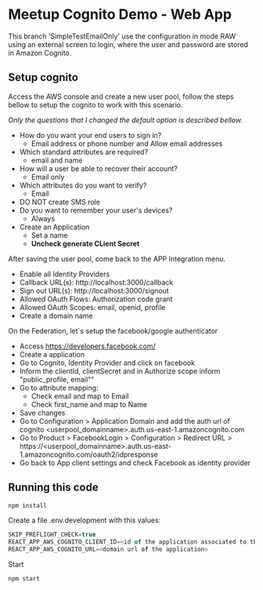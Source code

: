 # Meetup Cognito Demo - Web App

This branch 'SimpleTestEmailOnly' use the configuration in mode RAW using an external screen to login, where the user and password are stored in Amazon Cognito.

## Setup cognito

Access the AWS console and create a new user pool, follow the steps bellow to setup the cognito to work with this scenario.

*Only the questions that I changed the default option is described bellow.*

- How do you want your end users to sign in?
  - Email address or phone number and Allow email addresses
- Which standard attributes are required?
  - email and name
- How will a user be able to recover their account?
  - Email only
- Which attributes do you want to verify?
  - Email
- DO NOT create SMS role
- Do you want to remember your user's devices?
  - Always
- Create an Application
  - Set a name
  - **Uncheck generate CLient Secret**

After saving the user pool, come back to the APP Integration menu.

- Enable all Identity Providers
- Callback URL(s): http://localhost:3000/callback
- Sign out URL(s): http://localhost:3000/signout
- Allowed OAuth Flows: Authorization code grant
- Allowed OAuth Scopes: email, openid, profile
- Create a domain name

On the Federation, let`s setup the facebook/google authenticator

- Access https://developers.facebook.com/
- Create a application
- Go to Cognito, Identity Provider and click on facebook
- Inform the clientId, clientSecret and in Authorize scope inform "public_profile, email""
- Go to attribute mapping:
  - Check email and map to Email
  - Check first_name and map to Name
- Save changes
- Go to Configuration > Application Domain and add the auth url of cognito <userpool_domainname>.auth.us-east-1.amazoncognito.com
- Go to Product > FacebookLogin > Configuration > Redirect URL > https://<userpool_domainname>.auth.us-east-1.amazoncognito.com/oauth2/idpresponse
- Go back to App client settings and check Facebook as identity provider

## Running this code

```javascript
npm install
```

Create a file .env.development with this values:

```javascript
SKIP_PREFLIGHT_CHECK=true
REACT_APP_AWS_COGNITO_CLIENT_ID=<id of the application associated to the user pool>
REACT_APP_AWS_COGNITO_URL=<domain url of the application>
```

Start

```javascript
npm start
```
